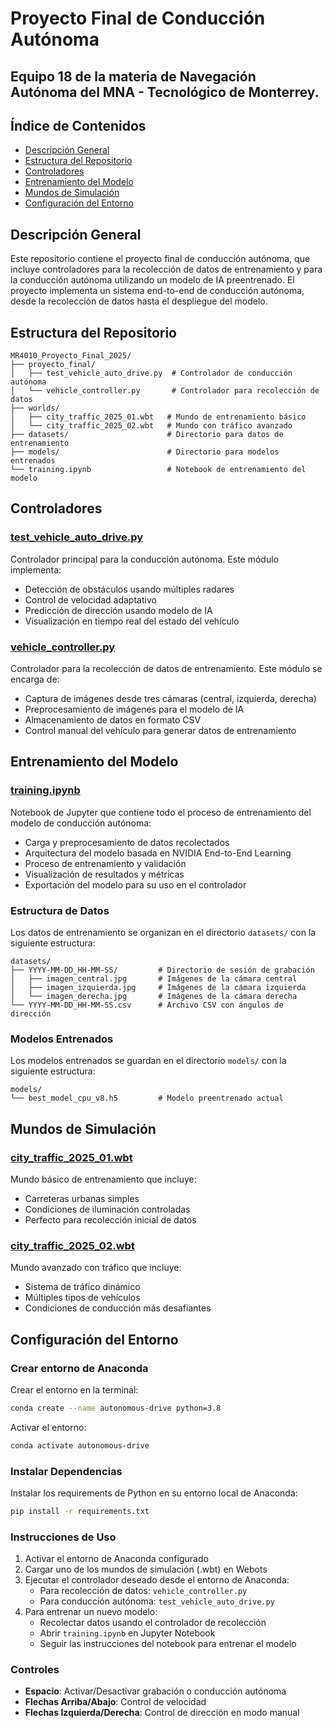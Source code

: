 # Proyecto Final de Conducción Autónoma

## Equipo 18 de la materia de Navegación Autónoma del MNA - Tecnológico de Monterrey.

## Índice de Contenidos
- [Descripción General](#descripción-general)
- [Estructura del Repositorio](#estructura-del-repositorio)
- [Controladores](#controladores)
- [Entrenamiento del Modelo](#entrenamiento-del-modelo)
- [Mundos de Simulación](#mundos-de-simulación)
- [Configuración del Entorno](#configuración-del-entorno)

## Descripción General
Este repositorio contiene el proyecto final de conducción autónoma, que incluye controladores para la recolección de datos de entrenamiento y para la conducción autónoma utilizando un modelo de IA preentrenado. El proyecto implementa un sistema end-to-end de conducción autónoma, desde la recolección de datos hasta el despliegue del modelo.

## Estructura del Repositorio
```
MR4010_Proyecto_Final_2025/
├── proyecto_final/
│   ├── test_vehicle_auto_drive.py  # Controlador de conducción autónoma
│   └── vehicle_controller.py       # Controlador para recolección de datos
├── worlds/
│   ├── city_traffic_2025_01.wbt   # Mundo de entrenamiento básico
│   └── city_traffic_2025_02.wbt   # Mundo con tráfico avanzado
├── datasets/                      # Directorio para datos de entrenamiento
├── models/                        # Directorio para modelos entrenados
└── training.ipynb                 # Notebook de entrenamiento del modelo
```

## Controladores

### [test_vehicle_auto_drive.py](MR4010_Proyecto_Final_2025/proyecto_final/test_vehicle_auto_drive.py)
Controlador principal para la conducción autónoma. Este módulo implementa:
- Detección de obstáculos usando múltiples radares
- Control de velocidad adaptativo
- Predicción de dirección usando modelo de IA
- Visualización en tiempo real del estado del vehículo

### [vehicle_controller.py](MR4010_Proyecto_Final_2025/proyecto_final/vehicle_controller.py)
Controlador para la recolección de datos de entrenamiento. Este módulo se encarga de:
- Captura de imágenes desde tres cámaras (central, izquierda, derecha)
- Preprocesamiento de imágenes para el modelo de IA
- Almacenamiento de datos en formato CSV
- Control manual del vehículo para generar datos de entrenamiento

## Entrenamiento del Modelo

### [training.ipynb](training.ipynb)
Notebook de Jupyter que contiene todo el proceso de entrenamiento del modelo de conducción autónoma:
- Carga y preprocesamiento de datos recolectados
- Arquitectura del modelo basada en NVIDIA End-to-End Learning
- Proceso de entrenamiento y validación
- Visualización de resultados y métricas
- Exportación del modelo para su uso en el controlador

### Estructura de Datos
Los datos de entrenamiento se organizan en el directorio `datasets/` con la siguiente estructura:
```
datasets/
├── YYYY-MM-DD_HH-MM-SS/         # Directorio de sesión de grabación
│   ├── imagen_central.jpg       # Imágenes de la cámara central
│   ├── imagen_izquierda.jpg     # Imágenes de la cámara izquierda
│   └── imagen_derecha.jpg       # Imágenes de la cámara derecha
└── YYYY-MM-DD_HH-MM-SS.csv      # Archivo CSV con ángulos de dirección
```

### Modelos Entrenados
Los modelos entrenados se guardan en el directorio `models/` con la siguiente estructura:
```
models/
└── best_model_cpu_v8.h5         # Modelo preentrenado actual
```

## Mundos de Simulación

### [city_traffic_2025_01.wbt](MR4010_Proyecto_Final_2025/worlds/city_traffic_2025_01.wbt)
Mundo básico de entrenamiento que incluye:
- Carreteras urbanas simples
- Condiciones de iluminación controladas
- Perfecto para recolección inicial de datos

### [city_traffic_2025_02.wbt](MR4010_Proyecto_Final_2025/worlds/city_traffic_2025_02.wbt)
Mundo avanzado con tráfico que incluye:
- Sistema de tráfico dinámico
- Múltiples tipos de vehículos
- Condiciones de conducción más desafiantes

## Configuración del Entorno

### Crear entorno de Anaconda

Crear el entorno en la terminal:

```bash
conda create --name autonomous-drive python=3.8
```

Activar el entorno:

```bash
conda activate autonomous-drive
```

### Instalar Dependencias

Instalar los requirements de Python en su entorno local de Anaconda:

```bash
pip install -r requirements.txt
```

### Instrucciones de Uso

1. Activar el entorno de Anaconda configurado
2. Cargar uno de los mundos de simulación (.wbt) en Webots
3. Ejecutar el controlador deseado desde el entorno de Anaconda:
   - Para recolección de datos: `vehicle_controller.py`
   - Para conducción autónoma: `test_vehicle_auto_drive.py`
4. Para entrenar un nuevo modelo:
   - Recolectar datos usando el controlador de recolección
   - Abrir `training.ipynb` en Jupyter Notebook
   - Seguir las instrucciones del notebook para entrenar el modelo

### Controles
- **Espacio**: Activar/Desactivar grabación o conducción autónoma
- **Flechas Arriba/Abajo**: Control de velocidad
- **Flechas Izquierda/Derecha**: Control de dirección en modo manual
